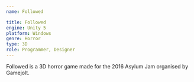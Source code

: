 ```yaml
---
name: Followed

title: Followed
engine: Unity 5
platform: Windows
genre: Horror
type: 3D
role: Programmer, Designer
---
```


Followed is a 3D horror game made for the 2016 Asylum Jam organised by Gamejolt.
